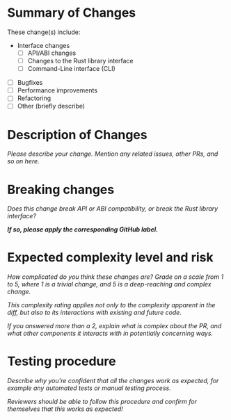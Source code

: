 # Summary of Changes

These change(s) include:
- Interface changes
    - [ ] API/ABI changes
    - [ ] Changes to the Rust library interface
    - [ ] Command-Line interface (CLI)
- [ ] Bugfixes
- [ ] Performance improvements
- [ ] Refactoring
- [ ] Other (briefly describe)

# Description of Changes

*Please describe your change. Mention any related issues, other PRs, and so on here.*

# Breaking changes

*Does this change break API or ABI compatibility, or break the Rust library
interface?*

_**If so, please apply the corresponding GitHub label.**_

# Expected complexity level and risk

*How complicated do you think these changes are? Grade on a scale from 1 to 5,
where 1 is a trivial change, and 5 is a deep-reaching and complex change.*

*This complexity rating applies not only to the complexity apparent in the diff,
but also to its interactions with existing and future code.*

*If you answered more than a 2, explain what is complex about the PR,
and what other components it interacts with in potentially concerning ways.*

# Testing procedure

*Describe why you're confident that all the changes work as expected, for
example any automated tests or manual testing process.*

*Reviewers should be able to follow this procedure and confirm for themselves
that this works as expected!*
